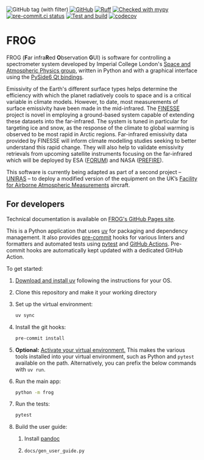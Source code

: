 ![GitHub tag (with filter)](https://img.shields.io/github/v/tag/ImperialCollegeLondon/FROG)
[![GitHub](https://img.shields.io/github/license/ImperialCollegeLondon/FROG)](https://raw.githubusercontent.com/ImperialCollegeLondon/FROG/main/LICENCE.txt)
[![Ruff](https://img.shields.io/endpoint?url=https://raw.githubusercontent.com/astral-sh/ruff/main/assets/badge/v2.json)](https://github.com/astral-sh/ruff)
[![Checked with mypy](http://www.mypy-lang.org/static/mypy_badge.svg)](http://mypy-lang.org/)
[![pre-commit.ci status](https://results.pre-commit.ci/badge/github/ImperialCollegeLondon/FROG/main.svg)](https://results.pre-commit.ci/latest/github/ImperialCollegeLondon/FROG/main)
[![Test and build](https://github.com/ImperialCollegeLondon/FROG/actions/workflows/ci.yml/badge.svg)](https://github.com/ImperialCollegeLondon/FROG/actions/workflows/ci.yml)
[![codecov](https://codecov.io/gh/ImperialCollegeLondon/FROG/graph/badge.svg?token=4UILYHPMJT)](https://codecov.io/gh/ImperialCollegeLondon/FROG)

# FROG

FROG (**F**ar infra**R**ed **O**bservation **G**UI) is software for controlling a
spectrometer system developed by Imperial College London's [Space and Atmospheric
Physics group], written in Python and with a graphical interface using the [PySide6 Qt
bindings].

Emissivity of the Earth's different surface types helps determine the efficiency with
which the planet radiatively cools to space and is a critical variable in climate
models. However, to date, most measurements of surface emissivity have been made in the
mid-infrared. The [FINESSE] project is novel in employing a ground-based system capable
of extending these datasets into the far-infrared. The system is tuned in particular for
targeting ice and snow, as the response of the climate to global warming is observed to
be most rapid in Arctic regions. Far-infrared emissivity data provided by FINESSE will
inform climate modelling studies seeking to better understand this rapid change. They
will also help to validate emissivity retrievals from upcoming satellite instruments
focusing on the far-infrared which will be deployed by ESA ([FORUM]) and NASA
([PREFIRE]).

This software is currently being adapted as part of a second project &ndash; [UNIRAS]
&ndash; to deploy a modified version of the equipment on the UK’s [Facility for Airborne
Atmospheric Measurements] aircraft.

[Space and Atmospheric Physics group]: https://www.imperial.ac.uk/physics/research/communities/space-plasma-climate/
[PySide6 Qt bindings]: https://pypi.org/project/PySide6/
[FINESSE]: https://www.imperial.ac.uk/a-z-research/space-and-atmospheric-physics/research/missions-and-projects/atmospheric-missions/finesse/
[FORUM]: https://www.esa.int/Applications/Observing_the_Earth/FutureEO/FORUM
[PREFIRE]: https://science.nasa.gov/mission/prefire/
[UNIRAS]: https://www.imperial.ac.uk/space-and-atmospheric-physics/research/missions-and-projects/atmospheric-missions/uniras/
[Facility for Airborne Atmospheric Measurements]: https://www.faam.ac.uk/

## For developers

Technical documentation is available on [FROG's GitHub Pages site](https://imperialcollegelondon.github.io/FROG/).

This is a Python application that uses [uv](https://docs.astral.sh/uv/) for packaging
and dependency management. It also provides [pre-commit](https://pre-commit.com/) hooks
for various linters and formatters and automated tests using
[pytest](https://pytest.org/) and [GitHub Actions](https://github.com/features/actions).
Pre-commit hooks are automatically kept updated with a dedicated GitHub Action.

To get started:

1. [Download and install uv](https://docs.astral.sh/uv/getting-started/installation/) following the
   instructions for your OS.
1. Clone this repository and make it your working directory
1. Set up the virtual environment:

   ```bash
   uv sync
   ```

1. Install the git hooks:

   ```bash
   pre-commit install
   ```

1. **Optional:** [Activate your virtual
   environment.](https://docs.astral.sh/uv/pip/environments/#using-a-virtual-environment) This makes
   the various tools installed into your virtual environment, such as Python and `pytest` available on the path. Alternatively, you can prefix the below commands with `uv run`.

1. Run the main app:

   ```bash
   python -m frog
   ```

1. Run the tests:

   ```bash
   pytest
   ```

1. Build the user guide:

   1. Install [pandoc](https://pandoc.org/installing.html)

   1. ```bash
      docs/gen_user_guide.py
      ```
